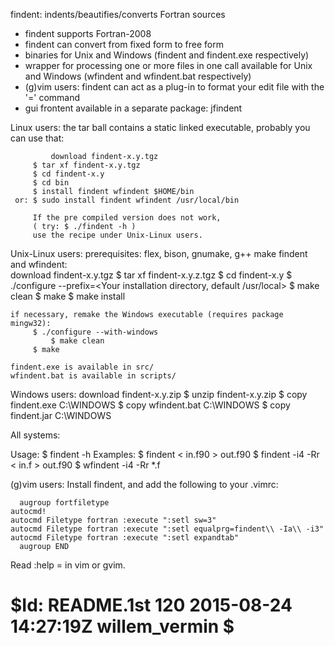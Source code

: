 findent: indents/beautifies/converts Fortran sources

 - findent supports Fortran-2008
 - findent can convert from fixed form to free form
 - binaries for Unix and Windows (findent and findent.exe respectively)
 - wrapper for processing one or more files in one call available
      for Unix and Windows (wfindent and wfindent.bat respectively)
 - (g)vim users: findent can act as a plug-in to format your
      edit file with the '=' command
 - gui frontent available in a separate package: jfindent

Linux users: the tar ball contains a static linked executable, 
             probably you can use that:
             
             download findent-x.y.tgz
	     $ tar xf findent-x.y.tgz
	     $ cd findent-x.y
	     $ cd bin
	     $ install findent wfindent $HOME/bin
	 or: $ sudo install findent wfindent /usr/local/bin

	     If the pre compiled version does not work,
	     ( try: $ ./findent -h )
	     use the recipe under Unix-Linux users.

Unix-Linux users: 
    prerequisites: flex, bison, gnumake, g++
    make findent and wfindent:    
             download findent-x.y.tgz
             $ tar xf findent-x.y.z.tgz
             $ cd findent-x.y
	     $ ./configure --prefix=<Your installation directory, default /usr/local>
	     $ make clean
             $ make
	     $ make install

    if necessary, remake the Windows executable (requires package mingw32):
	     $ ./configure --with-windows
             $ make clean
	     $ make

	findent.exe is available in src/
	wfindent.bat is available in scripts/


Windows users: download findent-x.y.zip
               $ unzip findent-x.y.zip
               $ copy findent.exe C:\WINDOWS
	       $ copy wfindent.bat C:\WINDOWS
	       $ copy findent.jar C:\WINDOWS


All systems:

Usage:    $ findent -h
Examples: $ findent < in.f90 > out.f90
          $ findent -i4 -Rr < in.f > out.f90
          $ wfindent -i4 -Rr *.f

(g)vim users:
   Install findent, and add the following to your .vimrc:

      augroup fortfiletype
	autocmd!
	autocmd Filetype fortran :execute ":setl sw=3"
	autocmd Filetype fortran :execute ":setl equalprg=findent\\ -Ia\\ -i3"
	autocmd Filetype fortran :execute ":setl expandtab"
      augroup END

   Read
     :help =
   in vim or gvim.


# $Id: README.1st 120 2015-08-24 14:27:19Z willem_vermin $
